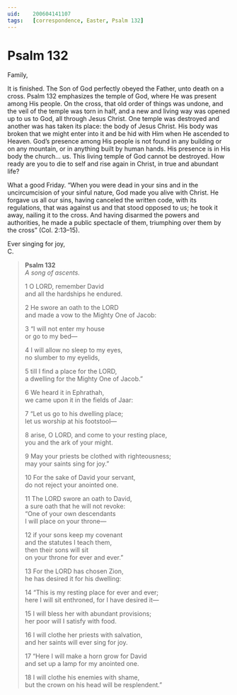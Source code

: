 ```yaml
---
uid:	200604141107
tags:	[correspondence, Easter, Psalm 132]
---
```

  
# Psalm 132

Family,

It is finished. The Son of God perfectly obeyed the Father, unto death on a cross. Psalm 132 emphasizes the temple of God, where He was present among His people. On the cross, that old order of things was undone, and the veil of the temple was torn in half, and a new and living way was opened up to us to God, all through Jesus Christ. One temple was destroyed and another was has taken its place: the body of Jesus Christ. His body was broken that we might enter into it and be hid with Him when He ascended to Heaven. God’s presence among His people is not found in any building or on any mountain, or in anything built by human hands. His presence is in His body the church… us. This living temple of God cannot be destroyed. How ready are you to die to self and rise again in Christ, in true and abundant life?

What a good Friday. “When you were dead in your sins and in the uncircumcision of your sinful nature, God made you alive with Christ. He forgave us all our sins, having canceled the written code, with its regulations, that was against us and that stood opposed to us; he took it away, nailing it to the cross. And having disarmed the powers and authorities, he made a public spectacle of them, triumphing over them by the cross” (Col. 2:13–15).

Ever singing for joy,  
C.

> **Psalm 132**  
> *A song of ascents.*
> 
> 1 O LORD, remember David  
> and all the hardships he endured.
> 
> 2 He swore an oath to the LORD  
> and made a vow to the Mighty One of Jacob:
> 
> 3 “I will not enter my house  
> or go to my bed—
> 
> 4 I will allow no sleep to my eyes,  
> no slumber to my eyelids,
> 
> 5 till I find a place for the LORD,  
> a dwelling for the Mighty One of Jacob.”
> 
> 6 We heard it in Ephrathah,  
> we came upon it in the fields of Jaar:
> 
> 7 “Let us go to his dwelling place;  
> let us worship at his footstool—
> 
> 8 arise, O LORD, and come to your resting place,  
> you and the ark of your might.
> 
> 9 May your priests be clothed with righteousness;  
> may your saints sing for joy.”
> 
> 10 For the sake of David your servant,  
> do not reject your anointed one.
> 
> 11 The LORD swore an oath to David,  
> a sure oath that he will not revoke:  
> “One of your own descendants  
> I will place on your throne—
> 
> 12 if your sons keep my covenant  
> and the statutes I teach them,  
> then their sons will sit  
> on your throne for ever and ever.”
> 
> 13 For the LORD has chosen Zion,  
> he has desired it for his dwelling:
> 
> 14 “This is my resting place for ever and ever;  
> here I will sit enthroned, for I have desired it—
> 
> 15 I will bless her with abundant provisions;  
> her poor will I satisfy with food.
> 
> 16 I will clothe her priests with salvation,  
> and her saints will ever sing for joy.
> 
> 17 “Here I will make a horn grow for David  
> and set up a lamp for my anointed one.
> 
> 18 I will clothe his enemies with shame,  
> but the crown on his head will be resplendent.”
